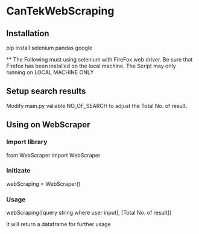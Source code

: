 # CanTekWebScraping

## Installation

pip install selenium pandas google


** The Following must using selenium with FireFox web driver.
Be sure that Firefox has been installed on the local machine. 
The Script may only running on LOCAL MACHINE ONLY 

## Setup search results

Modify main.py valiable NO_OF_SEARCH to adjust the Total No. of result.

## Using on WebScraper

### Import library
from WebScraper import WebScraper

### Initizate 
webScraping = WebScraper()

### Usage
webScraping([query string where user input], [Total No. of result])

It will return a dataframe for further usage

